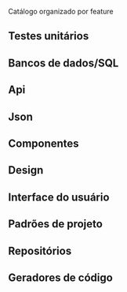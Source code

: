 Catálogo organizado por feature

## Testes unitários

## Bancos de dados/SQL

## Api

## Json

## Componentes

## Design

## Interface do usuário

## Padrões de projeto

## Repositórios

## Geradores de código




